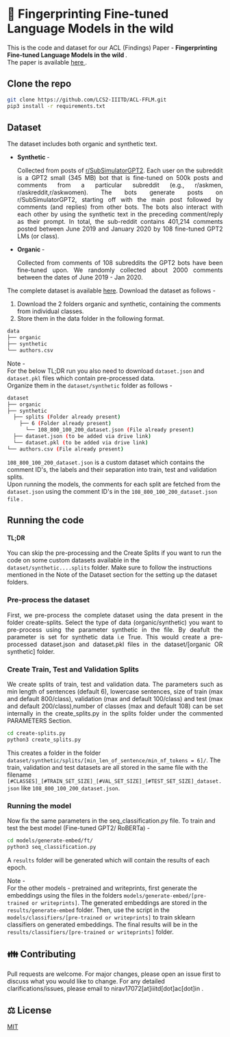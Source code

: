 # 🌳 Fingerprinting Fine-tuned Language Models in the wild <br>

This is the code and dataset for our ACL (Findings) Paper - <b> Fingerprinting Fine-tuned Language Models in the wild </b>.<br>
The paper is available  <a href = "https://aclanthology.org/2021.findings-acl.409/"> here </a>. 

## Clone the repo

```bash
git clone https://github.com/LCS2-IIITD/ACL-FFLM.git
pip3 install -r requirements.txt 
```

## Dataset

The dataset includes both organic and synthetic text.
<ul>
  <li> <b> Synthetic </b> - 
    <p align = "justify">
      Collected from posts of <a href = "https://www.reddit.com/r/SubSimulatorGPT2/">r/SubSimulatorGPT2</a>. Each user on the  subreddit is  a  GPT2  small  (345  MB)  bot  that  is  fine-tuned   on   500k   posts   and   comments   from   a particular  subreddit  (e.g.,  r/askmen,  r/askreddit,r/askwomen). The  bots generate posts on r/SubSimulatorGPT2, starting off with the main post followed by comments (and replies) from other bots. The bots also interact with each other by using the synthetic text in the preceding comment/reply as their prompt. In total, the sub-reddit contains 401,214 comments posted between June  2019  and  January  2020  by  108  fine-tuned GPT2  LMs (or class).
     </p>
  <li> <b> Organic </b> - 
    <p align = "justify">
    Collected from comments of 108 subreddits the GPT2 bots have been fine-tuned upon. We randomly collected about 2000 comments between the dates of June 2019 - Jan 2020.
    </p>
</ul>

The complete dataset is available <a href = "https://drive.google.com/drive/folders/1r9129JJ3QTtF0r-aQ6fSXtSzbEb8RGHo?usp=sharing">here</a>.
Download the dataset as follows -

<ol>
  <li> Download the 2 folders organic and synthetic, containing the comments from individual classes.
  <li> Store them in the data folder in the following format.
</ol>

```bash
data
├── organic
├── synthetic
└── authors.csv
```

Note - <br>
For the below TL;DR run you also need to download ```dataset.json``` and ```dataset.pkl``` files which contain pre-processed data. <br>
Organize them in the ```dataset/synthetic``` folder as follows - <br>

```bash
dataset
├── organic
├── synthetic
  ├── splits (Folder already present)
    ├── 6 (Folder already present)
      └── 108_800_100_200_dataset.json (File already present)
  ├── dataset.json (to be added via drive link)
  └── dataset.pkl (to be added via drive link)
└── authors.csv (File already present)
```

```108_800_100_200_dataset.json``` is a custom dataset which contains the comment ID's, the labels and their separation into train, test and validation splits. <br>
Upon running the models, the comments for each split are fetched from the ```dataset.json``` using the comment ID's in the ```108_800_100_200_dataset.json file``` . <br>

## Running the code

#### TL;DR
You can skip the pre-processing and the Create Splits if you want to run the code on some custom datasets available in the ```dataset/synthetic....splits```  folder. Make sure to follow the instructions mentioned in the Note of the Dataset section for the setting up the dataset folders.

### Pre-process the dataset
<p align = "justify"> 
First, we pre-process the complete dataset using the data present in the folder create-splits. Select the type of data (organic/synthetic) you want to pre-process using the parameter synthetic in the file. By deafult the parameter is set for synthetic data i.e True. This would create a pre-processed dataset.json and dataset.pkl files in the dataset/[organic OR synthetic] folder.
</p>

### Create Train, Test and Validation Splits
<p align = "justify">
We create splits of train, test and validation data. The parameters such as min length of sentences (default 6), lowercase sentences, size of train (max and default 800/class), validation (max and default 100/class) and test (max and default 200/class),number of classes (max  and default 108) can be set internally in the create_splits.py in the splits folder under the commented PARAMETERS Section.
</p>
  
```bash
cd create-splits.py
python3 create_splits.py
```

This creates a folder in the folder ```dataset/synthetic/splits/[min_len_of_sentence/min_nf_tokens = 6]/```. 
The train, validation and test datasets are all stored in the same file with the filename   ```[#CLASSES]_[#TRAIN_SET_SIZE]_[#VAL_SET_SIZE]_[#TEST_SET_SIZE]_dataset.json``` like ```108_800_100_200_dataset.json```.
 

### Running the model
Now fix the same parameters in the seq_classification.py file.
To train and test the best model (Fine-tuned GPT2/ RoBERTa) - 

```bash
cd models/generate-embed/ft/
python3 seq_classification.py 
```

A ```results``` folder will be generated which will contain the results of each epoch.

Note - <br>
For the other models - pretrained and writeprints, first generate the embeddings using the files in the folders ```models/generate-embed/[pre-trained or writeprints]```.  The generated embeddings are stored in the ```results/generate-embed``` folder. Then, use the script in the ```models/classifiers/[pre-trained or writeprints]``` to train sklearn classifiers on generated embeddings. The final results will be in the ```results/classifiers/[pre-trained or writeprints]``` folder.


## 👪 Contributing
Pull requests are welcome. For major changes, please open an issue first to discuss what you would like to change. For any detailed clarifications/issues, please email to nirav17072[at]iiitd[dot]ac[dot]in .

## ⚖️ License
[MIT](https://choosealicense.com/licenses/mit/)
